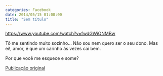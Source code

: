 ```yaml
---
categories: Facebook
date: 2014/05/15 01:00:00
title: "Sem título"
---
```


https://www.youtube.com/watch?v=fwdGWiONMBw

Tô me sentindo muito sozinho... Não sou nem quero ser o seu dono. Mas ei!, amor, é que um carinho às vezes cai bem.

Por que você me esquece e some?

[Publicação original](https://www.facebook.com/permalink.php?story_fbid=1423599744577056&id=1418031755133855)

